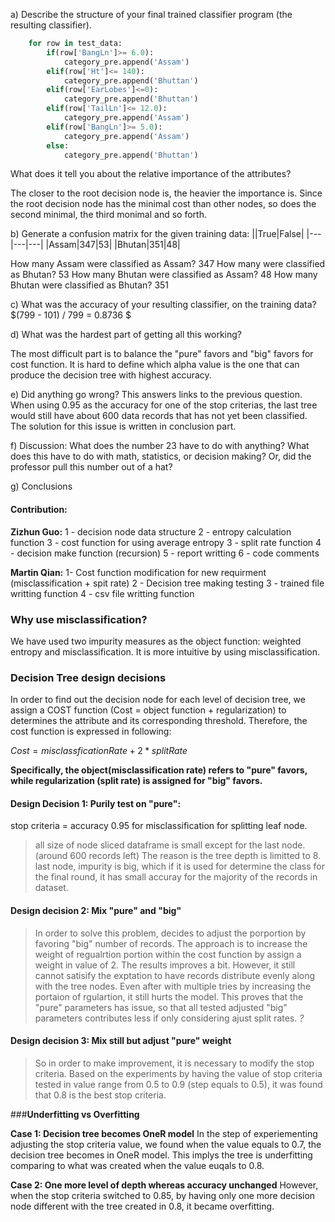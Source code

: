 a) Describe the structure of your final trained classifier program (the resulting classifier).

```python 
    for row in test_data:
        if(row['BangLn']>= 6.0):
            category_pre.append('Assam')
        elif(row['Ht']<= 140):
            category_pre.append('Bhuttan')
        elif(row['EarLobes']<=0):
            category_pre.append('Bhuttan')
        elif(row['TailLn']<= 12.0):
            category_pre.append('Assam')
        elif(row['BangLn']>= 5.0):
            category_pre.append('Assam')
        else:
            category_pre.append('Bhuttan')

```


What does it tell you about the relative importance of the attributes?

The closer to the root decision node is, the heavier the importance is. Since the root decision node has the minimal cost than other nodes, so does the second minimal, the third monimal and so forth.


b) Generate a confusion matrix for the given training data:
||True|False|
|---|---|---|
|Assam|347|53|
|Bhutan|351|48|


How many Assam were classified as Assam?
347
How many were classified as Bhutan?
53
How many Bhutan were classified as Assam?
48
How many Bhutan were classified as Bhutan?
351

c) What was the accuracy of your resulting classifier, on the training data?
$(799 - 101) / 799 = 0.8736 $

d) What was the hardest part of getting all this working?

The most difficult part is to balance the "pure" favors and "big" favors for cost function. It is hard to define which alpha value is the one that can produce the decision tree with highest accuracy. 


e) Did anything go wrong?
This answers links to the previous question. When using 0.95 as the accuracy for one of the stop criterias, the last tree would still have about 600 data records that has not yet been classified. The solution for this issue is written in conclusion part.

f) Discussion:
What does the number 23 have to do with anything?
What does this have to do with math, statistics, or decision making?
Or, did the professor pull this number out of a hat?



g) Conclusions

#### Contribution:
**Zizhun Guo:**
1 - decision node data structure
2 - entropy calculation function
3 - cost function for using average entropy
3 - split rate function
4 - decision make function (recursion)
5 - report writting
6 - code comments

**Martin Qian:**
1- Cost function modification for new requirment (misclassification + spit rate)
2 - Decision tree making testing
3 - trained file writting function
4 - csv file writting function


### Why use misclassification?
We have used two impurity measures as the object function: weighted entropy and misclassification.
It is more intuitive by using misclassification.

### **Decision Tree design decisions**
In order to find out the decision node for each level of decision tree, we assign a COST function (Cost = object function + regularization) to determines the attribute and its corresponding threshold. Therefore, the cost function is expressed in following:

$Cost = misclassficationRate + 2 * splitRate$

**Specifically, the object(misclassification rate) refers to "pure" favors, while regularization (split rate) is assigned for "big" favors.**

#### Design Decision 1: Purily test on "pure":
stop criteria =  accuracy 0.95 for misclassification for splitting leaf node.
> all size of node sliced dataframe is small except for the last node. (around 600 records left)
> The reason is the tree depth is limitted to 8.
> last node, impurity is big, which if it is used for determine the class for the final round, it has small accuray for the majority of the records in dataset.

#### Design decision 2: Mix "pure" and "big"
> In order to solve this problem, decides to adjust the porportion by favoring "big" number of records. The approach is to increase the weight of regualrtion portion within the cost function by assign a weight in value of 2. 
> The results improves a bit. However, it still cannot satisify the exptation to have records distribute evenly along with the tree nodes. 
> Even after with multiple tries by increasing the portaion of rgulartion, it still hurts the model. 
> This proves that the "pure" parameters has issue, so that all tested adjusted "big" parameters contributes less if only considering ajust split rates. *?*

#### Design decision 3: Mix still but adjust "pure" weight
> So in order to make improvement, it is necessary to modify the stop criteria.
> Based on the experiments by having the value of stop criteria tested in value range from 0.5 to 0.9 (step equals to 0.5), it was found that 0.8 is the best stop criteria.   


###**Underfitting vs Overfitting**

**Case 1: Decision tree becomes OneR model**
In the step of experiementing adjusting the stop criteria value, we found when the value equals to 0.7, the decision tree becomes in OneR model. This implys the tree is underfitting comparing to what was created when the value euqals to 0.8.

**Case 2: One more level of depth whereas accuracy unchanged**
However, when the stop criteria switched to 0.85, by having only one more decision node different with the tree created in 0.8, it became overfitting. 



